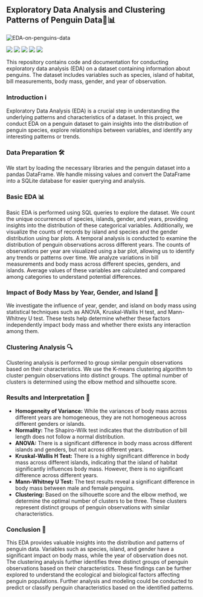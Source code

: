 ## Exploratory Data Analysis and Clustering Patterns of Penguin Data🐧📊

![EDA-on-penguins-data](https://socialify.git.ci/navyadua/EDA-on-penguins-data/image?name=1&theme=Light)

![](https://img.shields.io/badge/Jupyter-F37626.svg?style=for-the-badge&logo=Jupyter&logoColor=white) ![](https://img.shields.io/badge/Python-3776AB.svg?style=for-the-badge&logo=Python&logoColor=white) ![](https://img.shields.io/badge/SQLite-003B57.svg?style=for-the-badge&logo=SQLite&logoColor=white) ![](https://img.shields.io/badge/scikitlearn-F7931E.svg?style=for-the-badge&logo=scikit-learn&logoColor=white) ![](https://img.shields.io/badge/SciPy-8CAAE6.svg?style=for-the-badge&logo=SciPy&logoColor=white)

This repository contains code and documentation for conducting exploratory data analysis (EDA) on a dataset containing information about penguins. The dataset includes variables such as species, island of habitat, bill measurements, body mass, gender, and year of observation.

### Introduction ℹ️
Exploratory Data Analysis (EDA) is a crucial step in understanding the underlying patterns and characteristics of a dataset. In this project, we conduct EDA on a penguin dataset to gain insights into the distribution of penguin species, explore relationships between variables, and identify any interesting patterns or trends.

### Data Preparation 🛠️
We start by loading the necessary libraries and the penguin dataset into a pandas DataFrame. We handle missing values and convert the DataFrame into a SQLite database for easier querying and analysis.

### Basic EDA 📊
Basic EDA is performed using SQL queries to explore the dataset. We count the unique occurrences of species, islands, gender, and years, providing insights into the distribution of these categorical variables. Additionally, we visualize the counts of records by island and species and the gender distribution using bar plots.
A temporal analysis is conducted to examine the distribution of penguin observations across different years. The counts of observations per year are visualized using a bar plot, allowing us to identify any trends or patterns over time.
We analyze variations in bill measurements and body mass across different species, genders, and islands. Average values of these variables are calculated and compared among categories to understand potential differences.

### Impact of Body Mass by Year, Gender, and Island 💪
We investigate the influence of year, gender, and island on body mass using statistical techniques such as ANOVA, Kruskal-Wallis H test, and Mann-Whitney U test. These tests help determine whether these factors independently impact body mass and whether there exists any interaction among them.

### Clustering Analysis 🔍
Clustering analysis is performed to group similar penguin observations based on their characteristics. We use the K-means clustering algorithm to cluster penguin observations into distinct groups. The optimal number of clusters is determined using the elbow method and silhouette score.

### Results and Interpretation 📝
- **Homogeneity of Variance:** While the variances of body mass across different years are homogeneous, they are not homogeneous across different genders or islands.
- **Normality:** The Shapiro-Wilk test indicates that the distribution of bill length does not follow a normal distribution.
- **ANOVA:** There is a significant difference in body mass across different islands and genders, but not across different years.
- **Kruskal-Wallis H Test:** There is a highly significant difference in body mass across different islands, indicating that the island of habitat significantly influences body mass. However, there is no significant difference across different years.
- **Mann-Whitney U Test:** The test results reveal a significant difference in body mass between male and female penguins.
- **Clustering:** Based on the silhouette score and the elbow method, we determine the optimal number of clusters to be three. These clusters represent distinct groups of penguin observations with similar characteristics.

### Conclusion 🎉
This EDA provides valuable insights into the distribution and patterns of penguin data. Variables such as species, island, and gender have a significant impact on body mass, while the year of observation does not. The clustering analysis further identifies three distinct groups of penguin observations based on their characteristics. These findings can be further explored to understand the ecological and biological factors affecting penguin populations. Further analysis and modeling could be conducted to predict or classify penguin characteristics based on the identified patterns.
